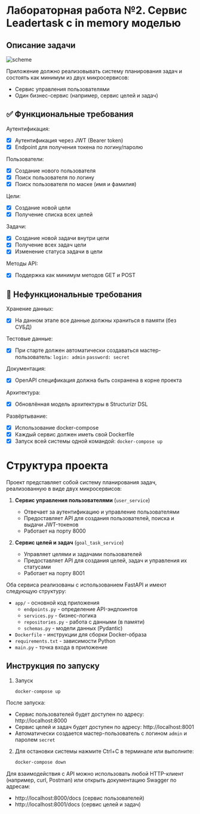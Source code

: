 # Лабораторная работа №2. Сервис Leadertask с in memory моделью

## Описание задачи

![scheme](./../materials/img/lab2/scheme.png)

Приложение должно реализовывать систему планирования задач и состоять как минимум из двух микросервисов:
- Сервис управления пользователями
- Один бизнес-сервис (например, сервис целей и задач)

## ✅ Функциональные требования

Аутентификация:
- [X] Аутентификация через JWT (Bearer token)
- [X] Endpoint для получения токена по логину/паролю

Пользователи:
- [X] Создание нового пользователя
- [X] Поиск пользователя по логину
- [X] Поиск пользователя по маске (имя и фамилия)

Цели:
- [X] Создание новой цели
- [X] Получение списка всех целей

Задачи:
- [X] Создание новой задачи внутри цели
- [X] Получение всех задач цели
- [X] Изменение статуса задачи в цели

Методы API:
- [X] Поддержка как минимум методов GET и POST

## 🚫 Нефункциональные требования

Хранение данных:
- [X] На данном этапе все данные должны храниться в памяти (без СУБД)

Тестовые данные:
- [X] При старте должен автоматически создаваться мастер-пользователь: `login: admin` `password: secret`

Документация:
- [X] OpenAPI спецификация должна быть сохранена в корне проекта

Архитектура:
- [X] Обновлённая модель архитектуры в Structurizr DSL

Развёртывание:
- [X] Использование docker-compose
- [X] Каждый сервис должен иметь свой Dockerfile
- [X] Запуск всей системы одной командой: `docker-compose up`
          
# Структура проекта

Проект представляет собой систему планирования задач, реализованную в виде двух микросервисов:

1. **Сервис управления пользователями** (`user_service`)
   - Отвечает за аутентификацию и управление пользователями
   - Предоставляет API для создания пользователей, поиска и выдачи JWT-токенов
   - Работает на порту 8000

2. **Сервис целей и задач** (`goal_task_service`)
   - Управляет целями и задачами пользователей
   - Предоставляет API для создания целей, задач и управления их статусами
   - Работает на порту 8001

Оба сервиса реализованы с использованием FastAPI и имеют следующую структуру:
- `app/` - основной код приложения
  - `endpoints.py` - определение API-эндпоинтов
  - `services.py` - бизнес-логика
  - `repositories.py` - работа с данными (в памяти)
  - `schemas.py` - модели данных (Pydantic)
- `Dockerfile` - инструкции для сборки Docker-образа
- `requirements.txt` - зависимости Python
- `main.py` - точка входа в приложение

## Инструкция по запуску

1. Запуск

   ```bash
   docker-compose up
   ```

После запуска:
   - Сервис пользователей будет доступен по адресу: http://localhost:8000
   - Сервис целей и задач будет доступен по адресу: http://localhost:8001
   - Автоматически создается мастер-пользователь с логином `admin` и паролем `secret`

2. Для остановки системы нажмите Ctrl+C в терминале или выполните:
   
   ```bash
   docker-compose down
   ```

Для взаимодействия с API можно использовать любой HTTP-клиент (например, curl, Postman) или открыть документацию Swagger по адресам:
- http://localhost:8000/docs (сервис пользователей)
- http://localhost:8001/docs (сервис целей и задач)

        